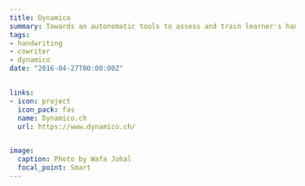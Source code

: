 ```yaml
---
title: Dynamico
summary: Towards an autonomatic tools to assess and train learner's handwriting
tags:
- handwriting
- cowriter
- dynamico
date: "2016-04-27T00:00:00Z"


links:
- icon: project
  icon_pack: fas
  name: Dynamico.ch
  url: https://www.dynamico.ch/


image:
  caption: Photo by Wafa Johal
  focal_point: Smart
---
```


